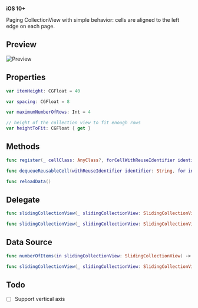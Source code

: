 **iOS 10+**

Paging CollectionView with simple behavior: cells are aligned to the left edge on each page.

## Preview

![Preview](preview.gif)

## Properties

```swift
var itemHeight: CGFloat = 40

var spacing: CGFloat = 8

var maximumNumberOfRows: Int = 4

// height of the collection view to fit enough rows
var heightToFit: CGFloat { get }
```

## Methods

```swift
func register(_ cellClass: AnyClass?, forCellWithReuseIdentifier identifier: String)

func dequeueReusableCell(withReuseIdentifier identifier: String, for index: Int) -> UICollectionViewCell

func reloadData()
```

## Delegate

```swift
func slidingCollectionView(_ slidingCollectionView: SlidingCollectionView, widthForItemAt index: Int) -> CGFloat

func slidingCollectionView(_ slidingCollectionView: SlidingCollectionView, didSelectItemAt index: Int)
```


## Data Source

```swift
func numberOfItems(in slidingCollectionView: SlidingCollectionView) -> Int

func slidingCollectionView(_ slidingCollectionView: SlidingCollectionView, cellForItemAt index: Int) -> UICollectionViewCell
```

## Todo

- [ ] Support vertical axis
